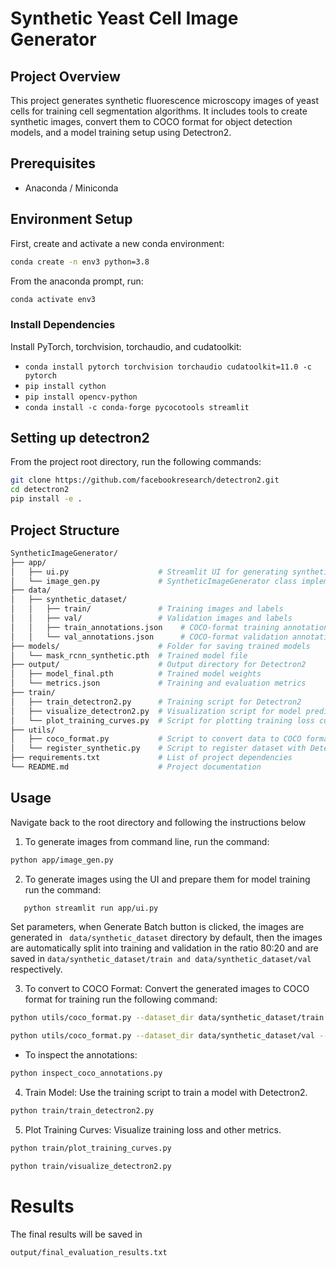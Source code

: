 # Synthetic Yeast Cell Image Generator

## Project Overview
This project generates synthetic fluorescence microscopy images of yeast cells for training cell segmentation algorithms. It includes tools to create synthetic images, convert them to COCO format for object detection models, and a model training setup using Detectron2.

## Prerequisites
- Anaconda / Miniconda

## Environment Setup
First, create and activate a new conda environment:
```bash
conda create -n env3 python=3.8
```
From the anaconda prompt, run: 
```bash 
conda activate env3
```
### Install Dependencies
Install PyTorch, torchvision, torchaudio, and cudatoolkit: <br>
- ``` conda install pytorch torchvision torchaudio cudatoolkit=11.0 -c pytorch ``` <br>
- ``` pip install cython ``` <br>
- ``` pip install opencv-python ``` <br>
- ``` conda install -c conda-forge pycocotools streamlit ``` <br>

## Setting up detectron2
From the project root directory, run the following commands:
```bash 
git clone https://github.com/facebookresearch/detectron2.git
cd detectron2 
pip install -e .
```

## Project Structure

```bash <pre>
SyntheticImageGenerator/
├── app/
│   ├── ui.py                    # Streamlit UI for generating synthetic images
│   └── image_gen.py             # SyntheticImageGenerator class implementation
├── data/
│   ├── synthetic_dataset/
│   │   ├── train/               # Training images and labels
│   │   ├── val/                 # Validation images and labels
│   │   ├── train_annotations.json    # COCO-format training annotations file
│   │   └── val_annotations.json      # COCO-format validation annotations file
├── models/                      # Folder for saving trained models
│   └── mask_rcnn_synthetic.pth  # Trained model file
├── output/                      # Output directory for Detectron2
│   ├── model_final.pth          # Trained model weights
│   └── metrics.json             # Training and evaluation metrics
├── train/
│   ├── train_detectron2.py      # Training script for Detectron2
│   ├── visualize_detectron2.py  # Visualization script for model predictions
│   └── plot_training_curves.py  # Script for plotting training loss curves
├── utils/
│   ├── coco_format.py           # Script to convert data to COCO format
│   └── register_synthetic.py    # Script to register dataset with Detectron2
├── requirements.txt             # List of project dependencies
└── README.md                    # Project documentation

  ```
        
## Usage
Navigate back to the root directory and following the instructions below
1. To generate images from command line, run the command: 
```bash
python app/image_gen.py
``` 
2. To generate images using the UI and prepare them for model training run the command:
```bash 
   python streamlit run app/ui.py 
```

Set parameters, when Generate Batch button is clicked, the images are generated in ``` data/synthetic_dataset``` directory by default, then the images are automatically split into training and validation in the ratio 80:20
and are saved in ```data/synthetic_dataset/train and data/synthetic_dataset/val ``` respectively.

3. To convert to COCO Format: Convert the generated images to COCO format for training run the following command: 
```bash 
python utils/coco_format.py --dataset_dir data/synthetic_dataset/train --output_file data/synthetic_dataset/train_annotations.json 
```
```bash 
python utils/coco_format.py --dataset_dir data/synthetic_dataset/val --output_file data/synthetic_dataset/val_annotations.json
``` 
- To inspect the annotations:
```bash 
python inspect_coco_annotations.py 
```

4. Train Model: Use the training script to train a model with Detectron2.
```bash
python train/train_detectron2.py
```

5. Plot Training Curves: Visualize training loss and other metrics.

```bash
python train/plot_training_curves.py
```
```bash
python train/visualize_detectron2.py
```
# Results
The final results will be saved in 
```bash 
output/final_evaluation_results.txt 
```